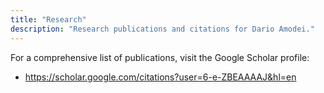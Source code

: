 ```yaml
---
title: "Research"
description: "Research publications and citations for Dario Amodei."
---
```


For a comprehensive list of publications, visit the Google Scholar profile:

- https://scholar.google.com/citations?user=6-e-ZBEAAAAJ&hl=en
